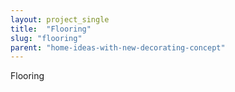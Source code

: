 ```yaml
---
layout: project_single
title:  "Flooring"
slug: "flooring"
parent: "home-ideas-with-new-decorating-concept"
---
```

Flooring